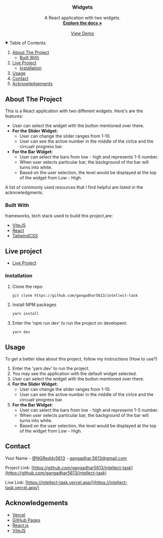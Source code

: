 <!-- PROJECT LOGO -->
<br />
<p align="center">
  <h3 align="center">Widgets</h3>

  <p align="center">
    A React application with two widgets.
    <br />
    <a href="https://github.com/gangadhar5613/intellect-task"><strong>Explore the docs »</strong></a>
    <br />
    <br />
    <a href="http://intellect-task.vercel.app/">View Demo</a>
  </p>
</p>

<!-- TABLE OF CONTENTS -->
<details open="open">
  <summary>Table of Contents</summary>
  <ol>
    <li>
      <a href="#about-the-project">About The Project</a>
      <ul>
        <li><a href="#built-with">Built With</a></li>
      </ul>
    </li>
    <li>
      <a href="#live-project">Live Project</a>
      <ul>
        <li><a href="#installation">Installation</a></li>
      </ul>
    </li>
    <li><a href="#usage">Usage</a></li>
    <li><a href="#contact">Contact</a></li>
    <li><a href="#acknowledgements">Acknowledgements</a></li>
  </ol>
</details>
<!-- ABOUT THE PROJECT -->


## About The Project

This is a React application with two different widgets.
Here's are the features:
* User can select the widget with the button mentioned over there.
* **For the Slider Widget:**
    * User can change the slider ranges from 1-10.
    * User can see the active number in the middle of the cirlce and the circualr progress bar.
* **For the Bar Widget:**
    * User can select the bars from low - high and represents 1-5 number.
    * When user selects particular bar, the background of the bar will turns into white.
    * Based on the user selection, the level would be displayed at the top of the widget from Low - High.


A list of commonly used resources that I find helpful are listed in the acknowledgments.

### Built With

frameworks, tech stack used to build this project,are:
* [ViteJS](https://vitejs.dev/)
* [React](https://reactjs.org/)
* [TailwindCSS](https://tailwindcss.com/)




<!-- GETTING STARTED -->
## Live project

* [Live Project](https://intellect-task.vercel.app/)


### Installation


1. Clone the repo
   ```sh
   git clone https://github.com/gangadhar5613/intellect-task
   ```
2. Install NPM packages
   ```sh
   yarn install
   ```
3. Enter the 'npm run dev' to run the project on developent.
   ```JS
   yarn dev
   ```

<!-- USAGE EXAMPLES -->
## Usage

To get a better idea about this project, follow my instructions (How to use?)

1. Enter the 'yarn dev' to run the project.
2. You may see the application with the default widget selected.
3. User can select the widget with the button mentioned over there.
4. **For the Slider Widget:**
    * User can change the slider ranges from 1-10.
    * User can see the active number in the middle of the cirlce and the circualr progress bar.
5. **For the Bar Widget:**
    * User can select the bars from low - high and represents 1-5 number.
    * When user selects particular bar, the background of the bar will turns into white.
    * Based on the user selection, the level would be displayed at the top of the widget from Low - High.

<!-- CONTACT -->
## Contact

Your Name - [@NGReddy5613](https://twitter.com/NGReddy5613) - gangadhar.5613@gmail.com

Project Link: [https://github.com/gangadhar5613/intellect-task](https://github.com/gangadhar5613/intellect-task)

Live Link: [https://intellect-task.vercel.app/](https://intellect-task.vercel.app/)

<!-- ACKNOWLEDGEMENTS -->
## Acknowledgements
* [Vercel](https://vercel.com)
* [GitHub Pages](https://pages.github.com)
* [React.js](https://reactjs.org/)
* [ViteJS](https://vitejs.dev/)
